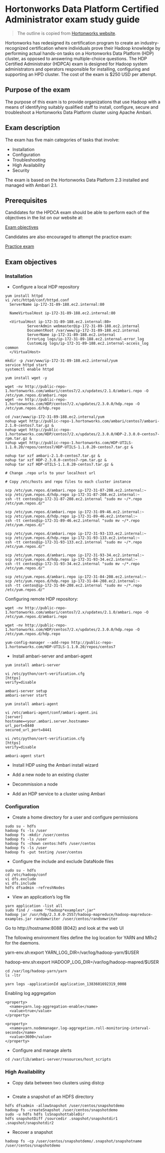 # Hortonworks Data Platform Certified Administrator exam study guide

> The outline is copied from [Hortonworks website](https://hortonworks.com/services/training/certification/).

Hortonworks has redesigned its certification program to create an industry-recognized certification where
individuals prove their Hadoop knowledge by performing actual hands-on tasks on a Hortonworks Data
Platform (HDP) cluster, as opposed to answering multiple-choice questions. The HDP Certified Administrator
(HDPCA) exam is designed for Hadoop system administrators and operators responsible for installing,
configuring and supporting an HPD cluster. The cost of the exam is $250 USD per attempt.

## Purpose of the exam

The purpose of this exam is to provide organizations that use Hadoop with a means of identifying suitably
qualified staff to install, configure, secure and troubleshoot a Hortonworks Data Platform cluster using Apache
Ambari.

## Exam description

The exam has five main categories of tasks that involve:

* Installation
* Configuration
* Troubleshooting
* High Availability
* Security

The exam is based on the Hortonworks Data Platform 2.3 installed and managed with Ambari 2.1.

## Prerequisites

Candidates for the HPDCA exam should be able to perform each of the objectives in the list on our website at:

[Exam objectives](https://hortonworks.com/services/training/certification/exam-objectives/#hdpca)

Candidates are also encouraged to attempt the practice exam:

[Practice exam](https://2xbbhjxc6wk3v21p62t8n4d4-wpengine.netdna-ssl.com/wp-content/uploads/2015/04/HDPCA-PracticeExamGuide.pdf)

## Exam objectives

### Installation

* Configure a local HDP repository

```
yum install httpd
vi /etc/httpd/conf/httpd.conf
  ServerName ip-172-31-89-188.ec2.internal:80

  NameVirtualHost ip-172-31-89-188.ec2.internal:80

  <VirtualHost ip-172-31-89-188.ec2.internal:80>
          ServerAdmin webmaster@ip-172-31-89-188.ec2.internal
          DocumentRoot /var/www/ip-172-31-89-188.ec2.internal
          ServerName ip-172-31-89-188.ec2.internal
          ErrorLog logs/ip-172-31-89-188.ec2.internal-error_log
          CustomLog logs/ip-172-31-89-188.ec2.internal-access_log common
  </VirtualHost>

mkdir -p /var/www/ip-172-31-89-188.ec2.internal/yum
service httpd start
systemctl enable httpd

yum install wget -y

wget -nv http://public-repo-1.hortonworks.com/ambari/centos7/2.x/updates/2.1.0/ambari.repo -O /etc/yum.repos.d/ambari.repo
wget -nv http://public-repo-1.hortonworks.com/HDP/centos7/2.x/updates/2.3.0.0/hdp.repo -O /etc/yum.repos.d/hdp.repo

cd /var/www/ip-172-31-89-188.ec2.internal/yum
nohup wget http://public-repo-1.hortonworks.com/ambari/centos7/ambari-2.1.0-centos7.tar.gz &
nohup wget http://public-repo-1.hortonworks.com/HDP/centos7/2.x/updates/2.3.0.0/HDP-2.3.0.0-centos7-rpm.tar.gz &
nohup wget http://public-repo-1.hortonworks.com/HDP-UTILS-1.1.0.20/repos/centos7/HDP-UTILS-1.1.0.20-centos7.tar.gz &

nohup tar xzf ambari-2.1.0-centos7.tar.gz &
nohup tar xzf HDP-2.3.0.0-centos7-rpm.tar.gz &
nohup tar xzf HDP-UTILS-1.1.0.20-centos7.tar.gz &

# Change .repo urls to your localhost url

# Copy /etc/hosts and repo files to each cluster instance

scp /etc/yum.repos.d/ambari.repo ip-172-31-87-208.ec2.internal:~
scp /etc/yum.repos.d/hdp.repo ip-172-31-87-208.ec2.internal:~
ssh -tt centos@ip-172-31-87-208.ec2.internal "sudo mv ~/*.repo /etc/yum.repos.d/"

scp /etc/yum.repos.d/ambari.repo ip-172-31-89-46.ec2.internal:~
scp /etc/yum.repos.d/hdp.repo ip-172-31-89-46.ec2.internal:~
ssh -tt centos@ip-172-31-89-46.ec2.internal "sudo mv ~/*.repo /etc/yum.repos.d/"

scp /etc/yum.repos.d/ambari.repo ip-172-31-93-133.ec2.internal:~
scp /etc/yum.repos.d/hdp.repo ip-172-31-93-133.ec2.internal:~
ssh -tt centos@ip-172-31-93-133.ec2.internal "sudo mv ~/*.repo /etc/yum.repos.d/"

scp /etc/yum.repos.d/ambari.repo ip-172-31-93-34.ec2.internal:~
scp /etc/yum.repos.d/hdp.repo ip-172-31-93-34.ec2.internal:~
ssh -tt centos@ip-172-31-93-34.ec2.internal "sudo mv ~/*.repo /etc/yum.repos.d/"

scp /etc/yum.repos.d/ambari.repo ip-172-31-84-208.ec2.internal:~
scp /etc/yum.repos.d/hdp.repo ip-172-31-84-208.ec2.internal:~
ssh -tt centos@ip-172-31-84-208.ec2.internal "sudo mv ~/*.repo /etc/yum.repos.d/"

```


Configuring remote HDP repository:

```
wget -nv http://public-repo-1.hortonworks.com/ambari/centos7/2.x/updates/2.1.0/ambari.repo -O /etc/yum.repos.d/ambari.repo

wget -nv http://public-repo-1.hortonworks.com/HDP/centos7/2.x/updates/2.3.0.0/hdp.repo -O /etc/yum.repos.d/hdp.repo

yum-config-manager --add-repo http://public-repo-1.hortonworks.com/HDP-UTILS-1.1.0.20/repos/centos7
```

* Install ambari-server and ambari-agent

```
yum install ambari-server

vi /etc/python/cert-verification.cfg
[https]
verify=disable

ambari-server setup
ambari-server start
```

```
yum install ambari-agent

vi /etc/ambari-agent/conf/ambari-agent.ini
[server]
hostname=<your.ambari.server.hostname>
url_port=8440
secured_url_port=8441

vi /etc/python/cert-verification.cfg
[https]
verify=disable

ambari-agent start
```

* Install HDP using the Ambari install wizard

* Add a new node to an existing cluster

* Decommission a node

* Add an HDP service to a cluster using Ambari

### Configuration

* Create a home directory for a user and configure permissions

```
sudo su - hdfs
hadoop fs -ls /user
hadoop fs -mkdir /user/centos
hadoop fs -ls /user
hadoop fs -chown centos:hdfs /user/centos
hadoop fs -ls /user
hadoop fs -put testing /user/centos
 ```

* Configure the include and exclude DataNode files

```
sudo su - hdfs
cd /etc/hadoop/conf
vi dfs.exclude
vi dfs.include
hdfs dfsadmin -refreshNodes
```

* View an application’s log file

```
yarn application -list all
sudo find / -name "*hadoop*examples*.jar"
hadoop jar /usr/hdp/2.3.0.0-2557/hadoop-mapreduce/hadoop-mapreduce-examples.jar randomwriter /user/centos/randomwriter
```
Go to http://hostname:8088 (8042) and look at the web UI

The following environment files define the log location for YARN and MRv2 for the daemons.

yarn-env.sh:export YARN_LOG_DIR=/var/log/hadoop-yarn/$USER

hadoop-env.sh:export HADOOP_LOG_DIR=/var/log/hadoop-mapred/$USER

```
cd /var/log/hadoop-yarn/yarn
ls -ltr

yarn logs -applicationId application_1383601692319_0008
```

Enabling log aggregation

```
<property>
  <name>yarn.log-aggregation-enable</name>
  <value>true</value>
</property>

<property>
  <name>yarn.nodemanager.log-aggregation.roll-monitoring-interval-seconds</name>
  <value>3600</value>
</property>       
```

* Configure and manage alerts

```
cd /var/lib/ambari-server/resources/host_scripts
```

### High Availability

* Copy data between two clusters using distcp

```

```

* Create a snapshot of an HDFS directory

```
hdfs dfsadmin -allowSnapshot /user/centos/snapshotdemo
hadoop fs -createSnapshot /user/centos/snapshotdemo
sudo -u hdfs hdfs lsSnapshottableDir
hdfs snapshotDiff /sourcedir .snapshot/snapshotdir1 .snapshot/snapshotdir2
```

* Recover a snapshot

```
hadoop fs -cp /user/centos/snapshotdemo/.snapshot/snapshotname /user/centos/snapshotdemo
```
